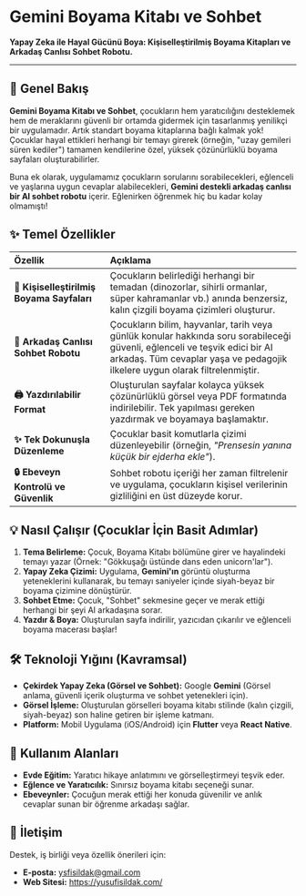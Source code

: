 # Gemini Boyama Kitabı ve Sohbet

**Yapay Zeka ile Hayal Gücünü Boya: Kişiselleştirilmiş Boyama Kitapları ve Arkadaş Canlısı Sohbet Robotu.**

---

## 🌟 Genel Bakış

**Gemini Boyama Kitabı ve Sohbet**, çocukların hem yaratıcılığını desteklemek hem de meraklarını güvenli bir ortamda gidermek için tasarlanmış yenilikçi bir uygulamadır. Artık standart boyama kitaplarına bağlı kalmak yok! Çocuklar hayal ettikleri herhangi bir temayı girerek (örneğin, "uzay gemileri süren kediler") tamamen kendilerine özel, yüksek çözünürlüklü boyama sayfaları oluşturabilirler.

Buna ek olarak, uygulamamız çocukların sorularını sorabilecekleri, eğlenceli ve yaşlarına uygun cevaplar alabilecekleri, **Gemini destekli arkadaş canlısı bir AI sohbet robotu** içerir. Eğlenirken öğrenmek hiç bu kadar kolay olmamıştı!

## ✨ Temel Özellikler

| Özellik | Açıklama |
| :--- | :--- |
| **🎨 Kişiselleştirilmiş Boyama Sayfaları** | Çocukların belirlediği herhangi bir temadan (dinozorlar, sihirli ormanlar, süper kahramanlar vb.) anında benzersiz, kalın çizgili boyama çizimleri oluşturur. |
| **🤖 Arkadaş Canlısı Sohbet Robotu** | Çocukların bilim, hayvanlar, tarih veya günlük konular hakkında soru sorabileceği güvenli, eğlenceli ve teşvik edici bir AI arkadaş. Tüm cevaplar yaşa ve pedagojik ilkelere uygun olarak filtrelenmiştir. |
| **🖨️ Yazdırılabilir Format** | Oluşturulan sayfalar kolayca yüksek çözünürlüklü görsel veya PDF formatında indirilebilir. Tek yapılması gereken yazdırmak ve boyamaya başlamaktır. |
| **✨ Tek Dokunuşla Düzenleme** | Çocuklar basit komutlarla çizimi düzenleyebilir (örneğin, *"Prensesin yanına küçük bir ejderha ekle"*). |
| **🔒 Ebeveyn Kontrolü ve Güvenlik** | Sohbet robotu içeriği her zaman filtrelenir ve uygulama, çocukların kişisel verilerinin gizliliğini en üst düzeyde korur. |

## 💡 Nasıl Çalışır (Çocuklar İçin Basit Adımlar)

1.  **Tema Belirleme:** Çocuk, Boyama Kitabı bölümüne girer ve hayalindeki temayı yazar (Örnek: "Gökkuşağı üstünde dans eden unicorn'lar").
2.  **Yapay Zeka Çizimi:** Uygulama, **Gemini'ın** görüntü oluşturma yeteneklerini kullanarak, bu temayı saniyeler içinde siyah-beyaz bir boyama çizimine dönüştürür.
3.  **Sohbet Etme:** Çocuk, "Sohbet" sekmesine geçer ve merak ettiği herhangi bir şeyi AI arkadaşına sorar.
4.  **Yazdır & Boya:** Oluşturulan sayfa indirilir, yazıcıdan çıkarılır ve eğlenceli boyama macerası başlar!

## 🛠️ Teknoloji Yığını (Kavramsal)

*   **Çekirdek Yapay Zeka (Görsel ve Sohbet):** Google **Gemini** (Görsel anlama, güvenli içerik oluşturma ve sohbet yetenekleri için).
*   **Görsel İşleme:** Oluşturulan görselleri boyama kitabı stilinde (kalın çizgili, siyah-beyaz) son haline getiren bir işleme katmanı.
*   **Platform:** Mobil Uygulama (iOS/Android) için **Flutter** veya **React Native**.

## 🎯 Kullanım Alanları

*   **Evde Eğitim:** Yaratıcı hikaye anlatımını ve görselleştirmeyi teşvik eder.
*   **Eğlence ve Yaratıcılık:** Sınırsız boyama kitabı seçeneği sunar.
*   **Ebeveynler:** Çocuğun merak ettiği her konuda güvenilir ve anlık cevaplar sunan bir öğrenme arkadaşı sağlar.



## 📧 İletişim

Destek, iş birliği veya özellik önerileri için:

*   **E-posta:** ysfisildak@gmail.com
*   **Web Sitesi:** https://yusufisildak.com/
